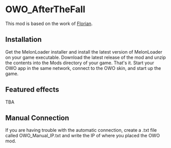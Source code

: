 # OWO_AfterTheFall
This mod is based on the work of [Florian](https://github.com/floh-bhaptics).

## Installation
Get the MelonLoader installer and install the latest version of MelonLoader on your game executable. Download the latest release of the mod and unzip the contents into the Mods directory of your game. That's it. Start your OWO app in the same network, connect to the OWO skin, and start up the game.

## Featured effects
TBA

## Manual Connection
If you are having trouble with the automatic connection, create a .txt file called OWO_Manual_IP.txt and write the IP of where you placed the OWO mod.
